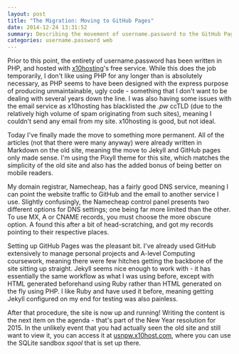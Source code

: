 ```yaml
---
layout: post
title: "The Migration: Moving to GitHub Pages"
date: 2014-12-24 13:31:52
summary: Describing the movement of username.password to the GitHub Pages service.
categories: username.password web
---
```

Prior to this point, the entirety of username.password has been written in PHP, and hosted with [x10hosting](http://x10hosting.com)'s free service. While this does the job temporarily, I don't like using PHP for any longer than is absolutely necessary, as PHP seems to have been designed with the express purpose of producing unmaintainable, ugly code - something that I don't want to be dealing with several years down the line. I was also having some issues with the email service as x10hosting has blacklisted the *.pw* ccTLD (due to the relatively high volume of spam originating from such sites), meaning I couldn't send any email from my site. x10hosting is good, but not ideal.

Today I've finally made the move to something more permanent. All of the articles (not that there were many anyway) were already written in Markdown on the old site, meaning the move to Jekyll and GitHub pages only made sense. I'm using the Pixyll theme for this site, which matches the simplicity of the old site and also has the added bonus of being better on mobile readers.

My domain registrar, Namecheap, has a fairly good DNS service, meaning I can point the website traffic to GitHub and the email to another service I use. Slightly confusingly, the Namecheap control panel presents two different options for DNS settings; one being far more limited than the other. To use MX, A or CNAME records, you must choose the more obscure option. A found this after a bit of head-scratching, and got my records pointing to their respective places.

Setting up GitHub Pages was the pleasant bit. I've already used GitHub extensively to manage personal projects and A-level Computing coursework, meaning there were few hitches getting the backbone of the site sitting up straight. Jekyll seems nice enough to work with - it has essentially the same workflow as what I was using before, except with HTML generated beforehand using Ruby rather than HTML generated on the fly using PHP. I like Ruby and have used it before, meaning getting Jekyll configured on my end for testing was also painless.

After that procedure, the site is now up and running! Writing the content is the next item on the agenda - that's part of the New Year resolution for 2015. In the unlikely event that you had actually seen the old site and still want to view it, you can access it at [usnpw.x10host.com](http://usnpw.x10host.com/), where you can use the SQLite sandbox *sqool* that is set up there.
